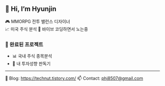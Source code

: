 ## 👋 Hi, I’m Hyunjin

🎮 MMORPG 전투 밸런스 디자이너  
📈 미국 주식 분석 
🌱 바이브 코딩하면서 노는중

### 📌 완료된 프로젝트
- 📊 국내 주식 종목분석
- 📱 내 투자성향 판독기


---

🔗 Blog: https://technut.tistory.com/
📫 Contact: phj8507@gmail.com

